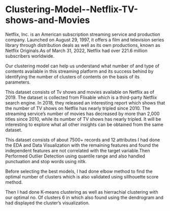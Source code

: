 # Clustering-Model--Netflix-TV-shows-and-Movies
Netflix, Inc. is an American subscription streaming service and production company. Launched on August 29, 1997, it offers a film and television series library through distribution deals as well as its own productions, known as Netflix Originals.As of March 31, 2022, Netflix had over 221.6 million subscribers worldwide.

Our clustering model can help us understand what number of and type of contents available in this streaming platform and its success behind by identifying the number of clusters of contents on the basis of its parameters.

This dataset consists of Tv shows and movies available on Netflix as of 2019. The dataset is collected from Flixable which is a third-party Netflix search engine. In 2018, they released an interesting report which shows that the number of TV shows on Netflix has nearly tripled since 2010. The streaming service’s number of movies has decreased by more than 2,000 titles since 2010, while its number of TV shows has nearly tripled. It will be interesting to explore what all other insights can be obtained from the same dataset.

This dataset consists of about 7500+ records and 12 attributes I had done the EDA and Data Visualization with the
remaining features and found the independent features are
not correlated with the target variable.Then Performed Outlier Detection using quantile range and also handled punctuation and stop words using nltk.

Before selecting the best models, I had done elbow method to find the optimal number of clusters which is also validated using sillhouette score method.

Then I had done K-means clustering as well as hierrachial clustering with our optimal no. Of clusters 6 in which also found using the dendrogram and had displayed the cluster’s visualization.

